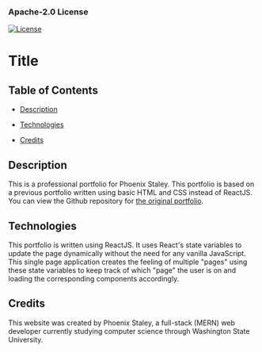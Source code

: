 ### Apache-2.0 License
 [![License](https://img.shields.io/badge/License-Apache_2.0-blue.svg)](https://opensource.org/licenses/Apache-2.0)

# Title

## Table of Contents

- [Description](#Description)

- [Technologies](#Technologies)

- [Credits](#Credits)

## Description
This is a professional portfolio for Phoenix Staley. This portfolio is based on a previous portfolio written using basic HTML and CSS instead of ReactJS. You can view the Github repository for [the original portfolio](https://phoenix-staley.github.io/phoenix-staley-portfolio/).

## Technologies
This portfolio is written using ReactJS. It uses React's state variables to update the page dynamically without the need for any vanilla JavaScript. This single page application creates the feeling of multiple "pages" using these state variables to keep track of which "page" the user is on and loading the corresponding components accordingly.

## Credits
This website was created by Phoenix Staley, a full-stack (MERN) web developer currently studying computer science through Washington State University.